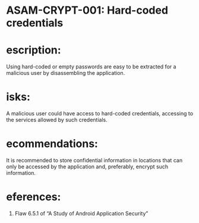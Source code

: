 
# ASAM-CRYPT-001: Hard-coded credentials

#  escription:
Using hard-coded or empty passwords are easy to be extracted  for a malicious user by disassembling the application.

#  isks:
A malicious user could have access to hard-coded credentials, accessing to the services allowed by such credentials.

#  ecommendations:
It is recommended to store confidential information in locations that can only be accessed by the application and, preferably, encrypt such information.


#  eferences:
1. Flaw 6.5.1 of “A Study of Android Application Security”
